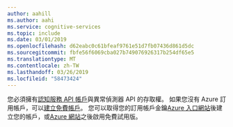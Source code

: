 ```yaml
---
author: aahill
ms.author: aahi
ms.service: cognitive-services
ms.topic: include
ms.date: 03/01/2019
ms.openlocfilehash: d62eabc0c61bfeaf9761e51d7fb07436d861d5dc
ms.sourcegitcommit: fbfe56f6069cba027b749076926317b254df65e5
ms.translationtype: MT
ms.contentlocale: zh-TW
ms.lasthandoff: 03/26/2019
ms.locfileid: "58473424"
---
```

您必須擁有[認知服務 API 帳戶](../articles/cognitive-services/cognitive-services-apis-create-account.md)與異常偵測器 API 的存取權。 如果您沒有 Azure 訂用帳戶，可以[建立免費帳戶](https://azure.microsoft.com/try/cognitive-services/)。 您可以取得您的訂用帳戶金鑰[Azure 入口網站](../articles/cognitive-services/cognitive-services-apis-create-account.md#access-your-resource)後建立您的帳戶，或[Azure 網站](https://azure.microsoft.com/try/cognitive-services/my-apis)之後啟用免費試用版。